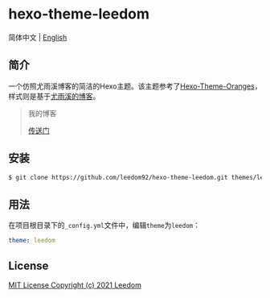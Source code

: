 # hexo-theme-leedom

简体中文 | [English](./README.md)

## 简介

一个仿照尤雨溪博客的简洁的Hexo主题。该主题参考了[Hexo-Theme-Oranges](https://github.com/zchengsite/hexo-theme-oranges)，样式则是基于[尤雨溪的博客](https://blog.evanyou.me)。
 
> 我的博客
> 
>[传送门](https://blog.leedom.me/)

## 安装

```bash
$ git clone https://github.com/leedom92/hexo-theme-leedom.git themes/leedom
```

## 用法

在项目根目录下的`_config.yml`文件中，编辑`theme`为`leedom`：

```yml
theme: leedom
```
## License

[MIT License Copyright (c) 2021 Leedom](https://github.com/leedom92/hexo-theme-leedom/blob/master/LICENSE)
